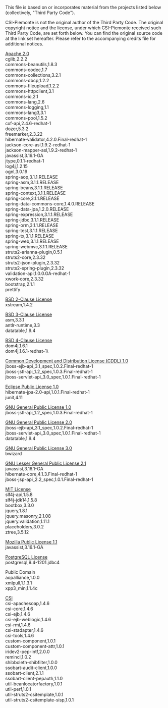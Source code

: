 This file is based on or incorporates material from the projects listed below
(collectively, "Third Party Code").

CSI-Piemonte is not the original author of the Third Party Code.
The original copyright notice and the license, under which CSI-Piemonte received such Third Party Code,
are set forth below. You can find the original source code at the link set hereafter.
Please refer to the accompanying credits file for additional notices.

[Apache 2.0](https://github.com/unica-open/contabilia/blob/master/third-party-licenses/APACHE%202.0-LICENSE.txt) \
cglib,2.2.2\
commons-beanutils,1.8.3\
commons-codec,1.7\
commons-collections,3.2.1\
commons-dbcp,1.2.2\
commons-fileupload,1.2.2\
commons-httpclient,3.1\
commons-io,2.1\
commons-lang,2.6\
commons-logging,1.1\
commons-lang3,3.1\
commons-pool,1.5.2\
cxf-api,2.4.6-redhat-1\
dozer,5.3.2\
freemarker,2.3.22\
hibernate-validator,4.2.0.Final-redhat-1\
jackson-core-asl,1.9.2-redhat-1\
jackson-mapper-asl,1.9.2-redhat-1\
javassist,3.16.1-GA\
jtype,0.1.1-redhat-1\
log4j,1.2.15\
ognl,3.0.19\
spring-aop,3.1.1.RELEASE\
spring-asm,3.1.1.RELEASE\
spring-beans,3.1.1.RELEASE\
spring-context,3.1.1.RELEASE\
spring-core,3.1.1.RELEASE\
spring-data-commons-core,1.4.0.RELEASE\
spring-data-jpa,1.2.0.RELEASE\
spring-expression,3.1.1.RELEASE\
spring-jdbc,3.1.1.RELEASE\
spring-orm,3.1.1.RELEASE\
spring-test,3.1.1.RELEASE\
spring-tx,3.1.1.RELEASE\
spring-web,3.1.1.RELEASE\
spring-webmvc,3.1.1.RELEASE\
struts2-arianna-plugin,0.5.1\
struts2-core,2.3.32\
struts2-json-plugin,2.3.32\
struts2-spring-plugin,2.3.32\
validation-api,1.0.0.GA-redhat-1\
xwork-core,2.3.32\
bootstrap,2.1.1\
prettify

[BSD 2-Clause License](https://github.com/unica-open/contabilia/blob/master/third-party-licenses/BSD%202-CLAUSE-LICENSE.txt) \
xstream,1.4.2

[BSD 3-Clause License](https://github.com/unica-open/contabilia/blob/master/third-party-licenses/BSD%203-CLAUSE-LICENSE.txt) \
asm,3.3.1\
antlr-runtime,3.3\
datatable,1.9.4

[BSD 4-Clause License](https://github.com/unica-open/contabilia/blob/master/third-party-licenses/BSD%204-CLAUSE-LICENSE.txt) \
dom4j,1.6.1\
dom4j,1.6.1-redhat-1\

[Common Development and Distribution License (CDDL) 1.0](https://github.com/unica-open/contabilia/blob/master/third-party-licenses/CDDL%201.0-LICENSE.txt) \
jboss-ejb-api_3.1_spec,1.0.2.Final-redhat-1\
jboss-jstl-api_1.2_spec,1.0.3.Final-redhat-1\
jboss-servlet-api_3.0_spec,1.0.1.Final-redhat-1

[Eclipse Public License 1.0](https://github.com/unica-open/contabilia/blob/master/third-party-licenses/EPL%201.0-LICENSE.txt) \
hibernate-jpa-2.0-api,1.0.1.Final-redhat-1\
junit,4.11

[GNU General Public License 1.0](https://github.com/unica-open/contabilia/blob/master/third-party-licenses/GPL%201.0-LICENSE.txt) \
jboss-jstl-api_1.2_spec,1.0.3.Final-redhat-1

[GNU General Public License 2.0](https://github.com/unica-open/contabilia/blob/master/third-party-licenses/GPL%202.0-LICENSE.txt) \
jboss-ejb-api_3.1_spec,1.0.2.Final-redhat-1\
jboss-servlet-api_3.0_spec,1.0.1.Final-redhat-1\
datatable,1.9.4

[GNU General Public License 3.0](https://github.com/unica-open/contabilia/blob/master/third-party-licenses/GPL%203.0-LICENSE.txt) \
bwizard

[GNU Lesser General Public License 2.1](https://github.com/unica-open/contabilia/blob/master/third-party-licenses/LGPL%202.1-LICENSE.txt) \
javassist,3.16.1-GA\
hibernate-core,4.1.3.Final-redhat-1\
jboss-jsp-api_2.2_spec,1.0.1.Final-redhat-1

[MIT License](https://github.com/unica-open/contabilia/blob/master/third-party-licenses/MIT-LICENSE.txt) \
slf4j-api,1.5.8\
slf4j-jdk14,1.5.8\
bootbox,3.3.0\
jquery,1.8.1\
jquery.masonry,2.1.08\
jquery.validation,1.11.1\
placeholders,3.0.2\
ztree,3.5.12

[Mozilla Public License 1.1](https://github.com/unica-open/contabilia/blob/master/third-party-licenses/MPL%201.1-LICENSE.txt) \
javassist,3.16.1-GA

[PostgreSQL License](https://github.com/unica-open/contabilia/blob/master/third-party-licenses/POSTGRESQL-LICENSE.txt) \
postgresql,9.4-1201.jdbc4

Public Domain\
aopalliance,1.0.0\
xmlpull,1.1.3.1\
xpp3_min,1.1.4c


[CSI](https://github.com/unica-open/contabilia/blob/master/Copyrights.txt) \
csi-apachesoap,1.4.6\
csi-core,1.4.6\
csi-ejb,1.4.6\
csi-ejb-weblogic,1.4.6\
csi-rmi,1.4.6\
csi-stadapter,1.4.6\
csi-tools,1.4.6\
custom-component,1.0.1\
custom-component-attr,1.0.1\
iridev2-pep-intf,2.0.0\
remincl,1.0.2\
shibboleth-shibfilter,1.0.0\
ssobart-audit-client,1.0.0\
ssobart-client,2.1.1\
ssobart-client-pepauth,1.1.0\
util-beanlocatorfactory,1.0.1\
util-perf,1.0.1\
util-struts2-csitemplate,1.0.1\
util-struts2-csitemplate-sisp,1.0.1

